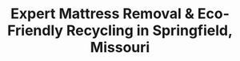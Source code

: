 ---
layout: location.njk
title: "Expert Mattress Removal & Eco-Friendly Recycling in Springfield, Missouri"
metaDescription: "Professional mattress removal and certified eco-friendly recycling in Springfield, MO. Next-day pickup serving Queen City of the Ozarks neighborhoods from MSU campus to Battlefield Mall area with advanced environmental disposal throughout Greene County."
permalink: /mattress-removal/missouri/springfield/
state: "Missouri"
stateSlug: "missouri"
city: "Springfield"
citySlug: "springfield"
zip: "65807"
latitude: 37.2153
longitude: -93.2982
tier: 2
population: 169432
businessLicense: "MO-SP-2025-008"
pricing:
  oneItem: 125
  twoItems: 155
  threeItems: 180
  isPopular: twoItems
serviceArea: "Springfield, Missouri metro area including Greene County communities and Missouri State University district"
neighborhoods: [
  {
    "name": "Missouri State University District",
    "zipCodes": ["65897", "65804"]
  },
  {
    "name": "Downtown Springfield",
    "zipCodes": ["65806", "65807"]
  },
  {
    "name": "Battlefield Mall Area",
    "zipCodes": ["65804"]
  },
  {
    "name": "Phelps Grove",
    "zipCodes": ["65807"]
  },
  {
    "name": "Kickapoo Prairie",
    "zipCodes": ["65804"]
  },
  {
    "name": "Bissett",
    "zipCodes": ["65802"]
  },
  {
    "name": "Bradford Park",
    "zipCodes": ["65804"]
  },
  {
    "name": "Woodland Heights",
    "zipCodes": ["65807"]
  },
  {
    "name": "Rountree",
    "zipCodes": ["65807"]
  },
  {
    "name": "Midtown",
    "zipCodes": ["65806"]
  },
  {
    "name": "Brentwood",
    "zipCodes": ["65804"]
  },
  {
    "name": "Heart of the Westside",
    "zipCodes": ["65802"]
  },
  {
    "name": "Westport",
    "zipCodes": ["65807"]
  },
  {
    "name": "Cherokee",
    "zipCodes": ["65807"]
  },
  {
    "name": "Walnut Street Historic District",
    "zipCodes": ["65806"]
  },
  {
    "name": "Commercial Street Corridor",
    "zipCodes": ["65806", "65804"]
  },
  {
    "name": "James River Freeway Area",
    "zipCodes": ["65804", "65807"]
  },
  {
    "name": "Highway 65 Corridor",
    "zipCodes": ["65803", "65807"]
  }
]
zipCodes:
  - "65801"
  - "65802"
  - "65803"
  - "65804"
  - "65806"
  - "65807"
  - "65809"
  - "65810"
  - "65897"
recyclingPartners:
  - "Springfield Environmental Services Division"
  - "Victory Mission Recycling Program"
  - "Lone Pine Avenue Recycling Center"
  - "Franklin Avenue Recycling Center"
  - "Noble Hill Sanitary Landfill"
nearbyCities:
  - name: "Kansas City"
    slug: "kansas-city"
    distance: 180
    isSuburb: false
  - name: "St. Louis"
    slug: "st-louis"
    distance: 220
    isSuburb: false
  - name: "Joplin"
    slug: "joplin"
    distance: 80
    isSuburb: false
reviews:
  count: 312
  featured:
    - text: "University move-out meant disposing of dorm mattresses from our Missouri State apartment complex. The team coordinated perfectly around campus traffic and student schedules, handling pickup during the busy end-of-semester period. Professional service that understands the unique logistics of university district living."
      author: "Rachel Kim"
      neighborhood: "Missouri State University District"
    - text: "Quick next-day pickup for our Phelps Grove renovation project. Clean operation."
      author: "Dave"
      neighborhood: "Phelps Grove"
    - text: "Our Battlefield Mall area home required mattress removal during a busy shopping weekend. The crew navigated retail traffic expertly and completed pickup without disrupting our family schedule. They respected our suburban neighborhood's quiet residential character."
      author: "Michelle Anderson-Rodriguez"
      neighborhood: "Battlefield Mall Area"
faqs:
  - question: "How quickly can you pick up mattresses in Springfield?"
    answer: "Next-day pickup throughout Springfield and Greene County. We coordinate around Missouri State University schedules, downtown events, and Ozarks regional traffic patterns."
  - question: "Do you serve all Springfield neighborhoods?"
    answer: "Yes, from MSU campus areas to Battlefield Mall districts, downtown historic areas to Phelps Grove - complete coverage with expertise for Springfield's diverse residential and campus zones."
  - question: "What's included in your $125 mattress pickup service?"
    answer: "Complete eco-friendly service: pickup from any location, loading, transportation, and certified recycling. No hidden fees for university district access or downtown coordination requirements."
  - question: "How does your service compare to Springfield's recycling centers?"
    answer: "Springfield's recycling centers require self-transport to Lone Pine or Franklin Avenue facilities with set fees and limited hours. We provide door-to-door pickup that works with your schedule, not facility operating windows."
  - question: "Can you handle pickup from Missouri State University areas?"
    answer: "Absolutely. We're experienced with MSU campus logistics - from student apartment complexes to off-campus housing, including move-in/move-out periods and university district parking considerations."
  - question: "Do you provide eco-friendly mattress disposal?"
    answer: "Yes, we prioritize certified recycling over landfill disposal. While Springfield's Victory Mission program offers mattress recycling, our specialized partnerships provide comprehensive material recovery beyond basic disposal options."
  - question: "Are you licensed for mattress removal in Greene County?"
    answer: "Fully licensed and compliant with Greene County environmental regulations and Missouri DNR requirements, with proper documentation for all disposals."
  - question: "Can you work around Springfield's university and event schedules?"
    answer: "Yes, our local expertise includes coordinating around Missouri State activities, downtown events, and the busy academic calendar that drives Springfield's community rhythm."

pageContent:
  heroDescription: "Expert mattress removal and certified eco-friendly recycling serving Springfield's diverse Ozarks communities since 2010. Next-day pickup from Missouri State University district to Battlefield Mall neighborhoods, with advanced environmental disposal throughout Greene County's largest city."
  aboutService: "Springfield's role as the Queen City of the Ozarks and home to Missouri State University creates unique mattress disposal challenges requiring specialized expertise that serves both academic and residential communities. As Missouri's third-largest city with over 169,000 residents and a major university campus, this regional hub demands flexible mattress removal service that adapts to both student housing turnover and established family neighborhoods. From coordinating around MSU's semester schedules and campus apartment complexes to navigating the busy retail corridors near Battlefield Mall, our professional mattress disposal service understands Springfield's dynamic urban-academic character. The city's position as the Birthplace of Route 66 and largest Ozarks metropolitan area creates constant activity requiring responsive service timing. Since Springfield operates municipal recycling centers requiring self-transport to Lone Pine or Franklin Avenue facilities with set fees and limited hours, busy students and professionals need more convenient mattress disposal alternatives. Our eco-friendly mattress recycling approach serves Springfield's educated, environmentally conscious community - from sustainability-focused MSU students to established families in neighborhoods like Phelps Grove seeking responsible disposal solutions. We coordinate our mattress removal service seamlessly with Springfield's academic and community rhythm: university calendars, downtown events, and the regional commerce that makes this the heart of the Missouri Ozarks."
  serviceAreasIntro: "From Missouri State University campus housing to established neighborhoods throughout the Ozarks region, we provide comprehensive mattress pickup throughout Springfield's diverse residential and academic landscape:"
  regulationsCompliance: "Springfield operates an Integrated Solid Waste Management System through the Environmental Services Division, including three municipal recycling drop-off sites, the Lone Pine Avenue and Franklin Avenue Recycling Centers, and Noble Hill Sanitary Landfill. The city offers mattress recycling through a contract with Victory Mission at set fees per piece, with drop-off required during limited facility hours (8am-5pm, Tuesday-Saturday). Republic Services provides bulk pickup for mattresses but requires plastic wrapping and advance scheduling, creating challenges for busy university students and families managing academic or work schedules. Our licensed mattress removal service provides superior convenience - we handle all Greene County regulatory compliance while eliminating the need to transport items to municipal facilities or coordinate with Republic Services appointment systems. This approach delivers the flexible, responsive service that Springfield's diverse community expects, from MSU students managing semester transitions to families balancing work schedules with the extensive recreational and cultural activities that define life in the Queen City of the Ozarks. Whether pickup involves university district timing or established neighborhood coordination, we provide compliant mattress disposal that works within Springfield's academic and community lifestyle."
  environmentalImpact: "Springfield's position as the largest city in the Missouri Ozarks makes environmental responsibility essential for preserving the natural beauty and recreational character that defines this unique region. As the gateway to the Ozarks with over 70 parks and extensive trail systems, plus the economic and academic activity of Missouri State University, responsible waste management protects both the regional ecosystem and the outdoor recreation opportunities that attract residents and visitors. Our certified recycling partnerships divert approximately 80% of mattress materials from regional landfills, supporting Missouri's environmental goals while protecting the pristine Ozarks environment that makes Springfield special. Steel springs from university housing and family neighborhoods become construction materials through specialized processing networks, while foam components support regional manufacturing without burdening Greene County's waste infrastructure. This eco-friendly approach aligns perfectly with Springfield's character as an educated, environmentally aware university community - values essential for maintaining the natural beauty and recreational quality that attracts students, families, and outdoor enthusiasts to the heart of the Missouri Ozarks. Our documented recycling process provides environmental compliance crucial for supporting the sustainable development and conservation efforts that preserve Springfield's identity as the Queen City of one of America's most beautiful natural regions."
  howItWorksScheduling: "Next-day appointments throughout Springfield and Greene County. We coordinate around Missouri State University schedules, municipal recycling center hours, and Ozarks regional traffic patterns with local timing expertise."
  howItWorksService: "Licensed team handles mattress removal using professional equipment designed for Springfield's diverse housing stock - from university apartment complexes to established family neighborhoods and Ozarks regional accessibility requirements."
  howItWorksDisposal: "Mattresses are transported to certified recycling facilities supporting Missouri's environmental goals and Springfield's commitment to responsible regional development throughout the Ozarks."
  sidebarStats:
    mattressesRemoved: "6,743"
---